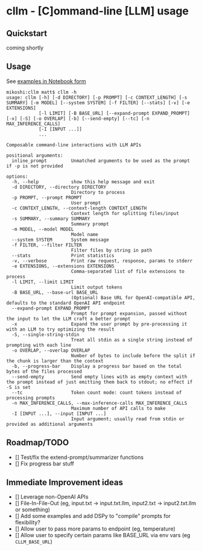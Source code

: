 # cllm - [C]ommand-line [LLM] usage

## Quickstart

coming shortly

## Usage

See [examples in Notebook form](sample_usage.ipynb)

```
mikoshi:cllm matt$ cllm -h
usage: cllm [-h] [-d DIRECTORY] [-p PROMPT] [-c CONTEXT_LENGTH] [-s SUMMARY] [-m MODEL] [--system SYSTEM] [-f FILTER] [--stats] [-v] [-e EXTENSIONS]
            [-l LIMIT] [-B BASE_URL] [--expand-prompt EXPAND_PROMPT] [-x] [-S] [-o OVERLAP] [-b] [--send-empty] [--tc] [-n MAX_INFERENCE_CALLS]
            [-I [INPUT ...]]
            ...

Composable command-line interactions with LLM APIs

positional arguments:
  inline_prompt         Unmatched arguments to be used as the prompt if -p is not provided

options:
  -h, --help            show this help message and exit
  -d DIRECTORY, --directory DIRECTORY
                        Directory to process
  -p PROMPT, --prompt PROMPT
                        User prompt
  -c CONTEXT_LENGTH, --context-length CONTEXT_LENGTH
                        Context length for splitting files/input
  -s SUMMARY, --summary SUMMARY
                        Summary prompt
  -m MODEL, --model MODEL
                        Model name
  --system SYSTEM       System message
  -f FILTER, --filter FILTER
                        Filter files by string in path
  --stats               Print statistics
  -v, --verbose         Print raw request, response, params to stderr
  -e EXTENSIONS, --extensions EXTENSIONS
                        Comma-separated list of file extensions to process
  -l LIMIT, --limit LIMIT
                        Limit output tokens
  -B BASE_URL, --base-url BASE_URL
                        (Optional) Base URL for OpenAI-compatible API, defaults to the standard OpenAI API endpoint
  --expand-prompt EXPAND_PROMPT
                        Prompt for prompt expansion, passed without the input to let the LLM craft a better prompt
  -x                    Expand the user prompt by pre-processing it with an LLM to try optimizing the result
  -S, --single-string-stdin
                        Treat all stdin as a single string instead of prompting with each line
  -o OVERLAP, --overlap OVERLAP
                        Number of bytes to include before the split if the chunk is larger than the context
  -b, --progress-bar    Display a progress bar based on the total bytes of the files processed
  --send-empty          Send empty lines with as empty context with the prompt instead of just emitting them back to stdout; no effect if -S is set
  --tc                  Token count mode: count tokens instead of processing prompts
  -n MAX_INFERENCE_CALLS, --max-inference-calls MAX_INFERENCE_CALLS
                        Maximum number of API calls to make
  -I [INPUT ...], --input [INPUT ...]
                        Input argument; usually read from stdin or provided as additional arguments
```

## Roadmap/TODO

- [] Test/fix the extend-prompt/summarizer functions
- [] Fix progress bar stuff

## Immediate Improvement ideas

- [] Leverage non-OpenAI APIs
- [] File-In-File-Out (eg, input.txt -> input.txt.llm, input2.txt -> input2.txt.llm or something)
- [] Add some examples and add DSPy to "compile" prompts for flexibility?
- [] Allow user to pass more params to endpoint (eg, temperature)
- [] Allow user to specify certain params like BASE_URL via env vars (eg `CLLM_BASE_URL`)
